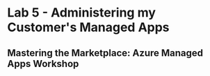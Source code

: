 # Lab 5 - Administering my Customer's Managed Apps

## Mastering the Marketplace: Azure Managed Apps Workshop